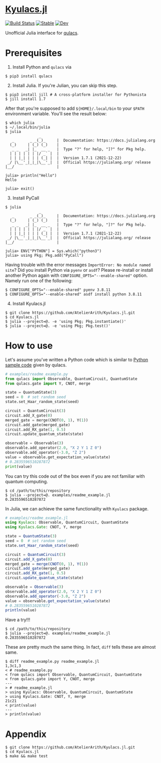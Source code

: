 # [Kyulacs.jl](https://github.com/AtelierArith/Kyulacs.jl) 

[![Build Status](https://github.com/AtelierArith/Kyulacs.jl/actions/workflows/CI.yml/badge.svg?branch=main)](https://github.com/AtelierArith/Kyulacs.jl/actions/workflows/CI.yml?query=branch%3Amain) 
[![Stable](https://img.shields.io/badge/docs-stable-blue.svg)](https://AtelierArith.github.io/Kyulacs.jl/stable) 
[![Dev](https://img.shields.io/badge/docs-dev-blue.svg)](https://AtelierArith.github.io/Kyulacs.jl/dev)

Unofficial Julia interface for [qulacs](https://github.com/qulacs/qulacs).

# Prerequisites

1. Install Python and `qulacs` via

```console
$ pip3 install qulacs
```

2. Install Julia. If you're Julian, you can skip this step.

```console
$ pip3 install jill # A cross-platform installer for Pythonista
$ jill install 1.7
```

After that you're supposed to add `${HOME}/.local/bin` to your `$PATH` environment variable. You'll see the result below:

```console
$ which julia
$ ~/.local/bin/julia
$ julia
               _
   _       _ _(_)_     |  Documentation: https://docs.julialang.org
  (_)     | (_) (_)    |
   _ _   _| |_  __ _   |  Type "?" for help, "]?" for Pkg help.
  | | | | | | |/ _` |  |
  | | |_| | | | (_| |  |  Version 1.7.1 (2021-12-22)
 _/ |\__'_|_|_|\__'_|  |  Official https://julialang.org/ release
|__/                   |

julia> println("Hello")
Hello

julia> exit()
```

3. Install PyCall

```conosle
$ julia
               _
   _       _ _(_)_     |  Documentation: https://docs.julialang.org
  (_)     | (_) (_)    |
   _ _   _| |_  __ _   |  Type "?" for help, "]?" for Pkg help.
  | | | | | | |/ _` |  |
  | | |_| | | | (_| |  |  Version 1.7.1 (2021-12-22)
 _/ |\__'_|_|_|\__'_|  |  Official https://julialang.org/ release
|__/                   |

julia> ENV["PYTHON"] = Sys.which("python3")
julia> using Pkg; Pkg.add("PyCall")
```

Having trouble with the error messages `ImportError: No module named site`? Did you install Python via `pyenv` or `asdf`? Please re-install or install another Python again with `CONFIGURE_OPTS="--enable-shared"` option. Namely run one of the following:

```
$ CONFIGURE_OPTS="--enable-shared" pyenv 3.8.11
$ CONFIGURE_OPTS="--enable-shared" asdf install python 3.8.11
```

4. Install Kyulacs.jl

```conosle
$ git clone https://github.com/AtelierArith/Kyulacs.jl.git
$ cd Kyulacs.jl
$ julia --project=@. -e 'using Pkg; Pkg.instantiate()'
$ julia --project=@. -e 'using Pkg; Pkg.test()'
```

# How to use

Let's assume you've written a Python code which is similar to [Python sample code](https://github.com/qulacs/qulacs#python-sample-code) given by qulacs.

```python
# examples/readme_example.py
from qulacs import Observable, QuantumCircuit, QuantumState
from qulacs.gate import Y, CNOT, merge

state = QuantumState(3)
seed = 0  # set random seed
state.set_Haar_random_state(seed)

circuit = QuantumCircuit(3)
circuit.add_X_gate(0)
merged_gate = merge(CNOT(0, 1), Y(1))
circuit.add_gate(merged_gate)
circuit.add_RX_gate(1, 0.5)
circuit.update_quantum_state(state)

observable = Observable(3)
observable.add_operator(2.0, "X 2 Y 1 Z 0")
observable.add_operator(-3.0, "Z 2")
value = observable.get_expectation_value(state)
# 0.2835596510287872
print(value)

```

You can try this code out of the box even if you are not familiar with quantum computing.

```conosle
$ cd /path/to/this/repository
$ julia --project=@. examples/readme_example.jl
0.2835596510287872
```

In Julia, we can achieve the same functionality with `Kyulacs` package.

```julia
# examples/readme_example.jl
using Kyulacs: Observable, QuantumCircuit, QuantumState
using Kyulacs.Gate: CNOT, Y, merge

state = QuantumState(3)
seed = 0  # set random seed
state.set_Haar_random_state(seed)

circuit = QuantumCircuit(3)
circuit.add_X_gate(0)
merged_gate = merge(CNOT(0, 1), Y(1))
circuit.add_gate(merged_gate)
circuit.add_RX_gate(1, 0.5)
circuit.update_quantum_state(state)

observable = Observable(3)
observable.add_operator(2.0, "X 2 Y 1 Z 0")
observable.add_operator(-3.0, "Z 2")
value = observable.get_expectation_value(state)
# 0.2835596510287872
println(value)

```

Have a try!!!

```console
$ cd /path/to/this/repository
$ julia --project=@. examples/readme_example.jl
0.2835596510287872
```

These are pretty much the same thing. In fact, `diff` tells these are almost same.

```console
$ diff readme_example.py readme_example.jl
1,3c1,3
< # readme_example.py
< from qulacs import Observable, QuantumCircuit, QuantumState
< from qulacs.gate import Y, CNOT, merge
---
> # readme_example.jl
> using Kyulacs: Observable, QuantumCircuit, QuantumState
> using Kyulacs.Gate: CNOT, Y, merge
21c21
< print(value)
---
> println(value)
```

# Appendix

```console
$ git clone https://github.com/AtelierArith/Kyulacs.jl.git
$ cd Kyulacs.jl
$ make && make test
```
